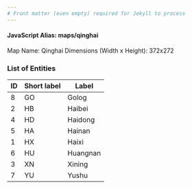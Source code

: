 ```yaml
---
# Front matter (even empty) required for Jekyll to process
---
```


#### JavaScript Alias: maps/qinghai

Map Name: Qinghai
Dimensions (Width x Height): 372x272





### List of Entities

ID | Short label | Label
---|---|---|
8|GO|Golog
2|HB|Haibei
4|HD|Haidong
5|HA|Hainan
1|HX|Haixi
6|HU|Huangnan
3|XN|Xining
7|YU|Yushu

